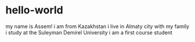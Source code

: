 # hello-world
my name is Assem!
i am from Kazakhstan
i live in Almaty city with my family
i study at the Suleyman Demirel University
i am a first course student 



